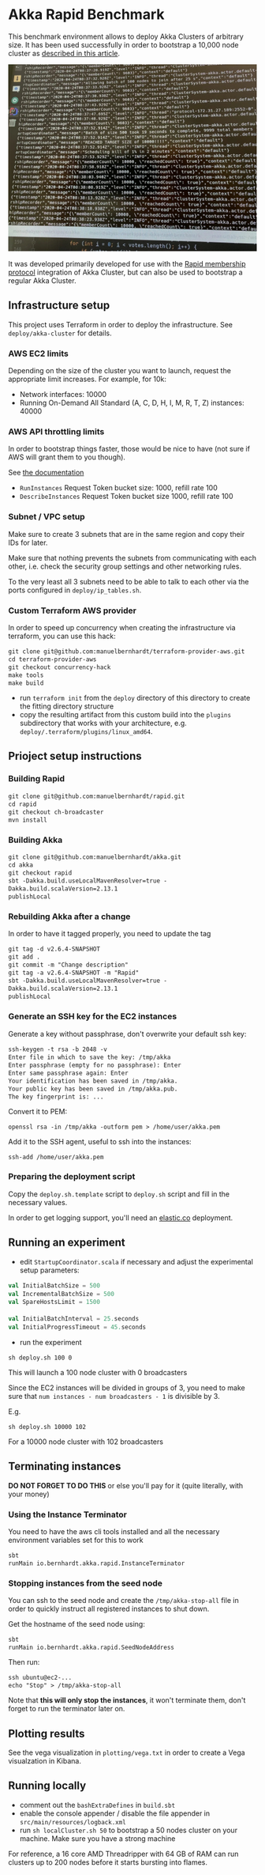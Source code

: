 # Akka Rapid Benchmark

This benchmark environment allows to deploy Akka Clusters of arbitrary size.
It has been used successfully in order to bootstrap a 10,000 node cluster as [described in this article](https://manuel.bernhardt.io/2020/04/30/10000-node-cluster-with-akka-and-rapid/).

![10000 nodes](results/10000.jpg)

It was developed primarily developed for use with the [Rapid membership protocol](https://www.usenix.org/conference/atc18/presentation/suresh) integration of Akka Cluster, but can also be used to bootstrap a regular Akka Cluster.

## Infrastructure setup

This project uses Terraform in order to deploy the infrastructure. See `deploy/akka-cluster` for details.

### AWS EC2 limits

Depending on the size of the cluster you want to launch, request the appropriate limit increases. For example, for 10k:

- Network interfaces: 10000
- Running On-Demand All Standard (A, C, D, H, I, M, R, T, Z) instances: 40000

### AWS API throttling limits

In order to bootstrap things faster, those would be nice to have (not sure if AWS will grant them to you though).

See [the documentation](https://docs.aws.amazon.com/AWSEC2/latest/APIReference/throttling.html)

- `RunInstances` Request Token bucket size: 1000, refill rate 100
- `DescribeInstances` Request Token bucket size 1000, refill rate 100


### Subnet / VPC setup

Make sure to create 3 subnets that are in the same region and copy their IDs for later.

Make sure that nothing prevents the subnets from communicating with each other, i.e. check the security group settings and other networking rules.

To the very least all 3 subnets need to be able to talk to each other via the ports configured in `deploy/ip_tables.sh`.

### Custom Terraform AWS provider

In order to speed up concurrency when creating the infrastructure via terraform, you can use this hack:

```shell script
git clone git@github.com:manuelbernhardt/terraform-provider-aws.git
cd terraform-provider-aws
git checkout concurrency-hack
make tools
make build
```

- run `terraform init` from the `deploy` directory of this directory to create the fitting directory structure
- copy the resulting artifact from this custom build into the `plugins` subdirectory that works with your architecture, e.g. `deploy/.terraform/plugins/linux_amd64`. 

## Prioject setup instructions

### Building Rapid

```shell script
git clone git@github.com:manuelbernhardt/rapid.git
cd rapid
git checkout ch-broadcaster
mvn install
```

### Building Akka

```shell script
git clone git@github.com:manuelbernhardt/akka.git
cd akka
git checkout rapid
sbt -Dakka.build.useLocalMavenResolver=true -Dakka.build.scalaVersion=2.13.1
publishLocal
```

### Rebuilding Akka after a change

In order to have it tagged properly, you need to update the tag

```shell script
git tag -d v2.6.4-SNAPSHOT
git add .
git commit -m "Change description"
git tag -a v2.6.4-SNAPSHOT -m "Rapid"
sbt -Dakka.build.useLocalMavenResolver=true -Dakka.build.scalaVersion=2.13.1
publishLocal
```

### Generate an SSH key for the EC2 instances

Generate a key without passphrase, don't overwrite your default ssh key:

```
ssh-keygen -t rsa -b 2048 -v
Enter file in which to save the key: /tmp/akka
Enter passphrase (empty for no passphrase): Enter
Enter same passphrase again: Enter
Your identification has been saved in /tmp/akka.
Your public key has been saved in /tmp/akka.pub.
The key fingerprint is: ...
```

Convert it to PEM:

```shell script
openssl rsa -in /tmp/akka -outform pem > /home/user/akka.pem
```

Add it to the SSH agent, useful to ssh into the instances:

```shell script
ssh-add /home/user/akka.pem
```

### Preparing the deployment script

Copy the `deploy.sh.template` script to `deploy.sh` script and fill in the necessary values.

In order to get logging support, you'll need an [elastic.co](elastic.co) deployment.

## Running an experiment

- edit `StartupCoordinator.scala` if necessary and adjust the experimental setup parameters:

```scala
val InitialBatchSize = 500
val IncrementalBatchSize = 500
val SpareHostsLimit = 1500

val InitialBatchInterval = 25.seconds
val InitialProgressTimeout = 45.seconds
```

- run the experiment

```shell script
sh deploy.sh 100 0
```

This will launch a 100 node cluster with 0 broadcasters

Since the EC2 instances will be divided in groups of 3, you need to make sure that `num instances - num broadcasters - 1` is divisible by 3.

E.g.

```shell script
sh deploy.sh 10000 102
```

For a 10000 node cluster with 102 broadcasters

## Terminating instances

**DO NOT FORGET TO DO THIS** or else you'll pay for it (quite literally, with your money)

### Using the Instance Terminator

You need to have the aws cli tools installed and all the necessary environment variables set for this to work

```shell script
sbt
runMain io.bernhardt.akka.rapid.InstanceTerminator
```

### Stopping instances from the seed node

You can ssh to the seed node and create the `/tmp/akka-stop-all` file in order to quickly instruct all registered instances to shut down.

Get the hostname of the seed node using:

```shell script
sbt
runMain io.bernhardt.akka.rapid.SeedNodeAddress
```

Then run:

```shell script
ssh ubuntu@ec2-...
echo "Stop" > /tmp/akka-stop-all
```

Note that **this will only stop the instances**, it won't terminate them, don't forget to run the terminator later on.

## Plotting results

See the vega visualization in `plotting/vega.txt` in order to create a Vega visualzation in Kibana.

## Running locally

- comment out the `bashExtraDefines` in `build.sbt`
- enable the console appender / disable the file appender in `src/main/resources/logback.xml`
- run `sh localCluster.sh 50` to bootstrap a 50 nodes cluster on your machine. Make sure you have a strong machine

For reference, a 16 core AMD Threadripper with 64 GB of RAM can run clusters up to 200 nodes before it starts bursting into flames.
